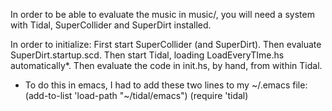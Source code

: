 In order to be able to evaluate the music in music/, you will need a system with Tidal, SuperCollider and SuperDirt installed.

In order to initialize: First start SuperCollider (and SuperDirt). Then evaluate SuperDirt.startup.scd. Then start Tidal, loading LoadEveryTIme.hs automatically*. Then evaluate the code in init.hs, by hand, from within Tidal.

* To do this in emacs, I had to add these two lines to my ~/.emacs file:
  (add-to-list 'load-path "~/tidal/emacs")
  (require 'tidal)